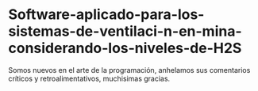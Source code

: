 # Software-aplicado-para-los-sistemas-de-ventilaci-n-en-mina-considerando-los-niveles-de-H2S
Somos nuevos en el arte de la programación, anhelamos sus comentarios críticos y retroalimentativos, muchisimas gracias.
